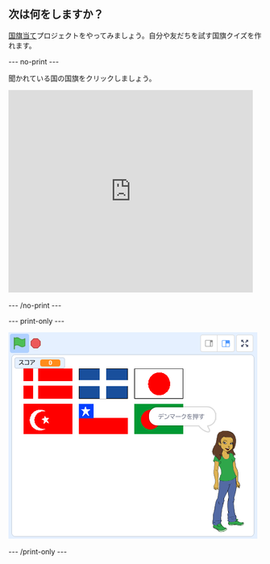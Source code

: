 ## 次は何をしますか？

[国旗当て](https://projects.raspberrypi.org/en/projects/guess-the-flag?utm_source=pathway&utm_medium=whatnext&utm_campaign=projects)プロジェクトをやってみましょう。自分や友だちを試す国旗クイズを作れます。

\--- no-print \---

聞かれている国の国旗をクリックしましょう。

<div class="scratch-preview">
  <iframe allowtransparency="true" width="485" height="402" src="https://scratch.mit.edu/projects/embed/276891625/?autostart=false" frameborder="0" scrolling="no"></iframe>
</div>

\--- /no-print \---

\--- print-only \---

![完成したゲーム](images/finished-game.png)

\--- /print-only \---